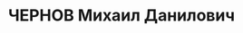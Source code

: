 ---
title: ЧЕРНОВ Михаил Данилович
description: "Род. в 1904, член ВКП(б). Проживал: г. Оренбург. Зав. общим отделом\
  \ облисполком \n  Приговор: ВК ВС СССР, 01.02.1938 – ВМН. \n  Реабилитирован март\
  \ 1957"
---